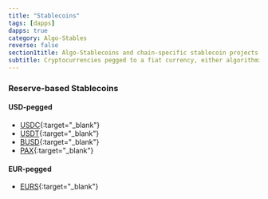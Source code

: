 ```yaml
---
title: "Stablecoins"
tags: [dapps]
dapps: true
category: Algo-Stables
reverse: false
section1title: Algo-Stablecoins and chain-specific stablecoin projects
subtitle: Cryptocurrencies pegged to a fiat currency, either algorithmically or through proven reserves.
---
```


### Reserve-based Stablecoins

#### USD-pegged

- [USDC](https://www.circle.com/en/usdc){:target="_blank"}
- [USDT](https://tether.to/en/){:target="_blank"}
- [BUSD](https://www.binance.com/en/busd){:target="_blank"}
- [PAX](https://paxos.com/){:target="_blank"}


#### EUR-pegged

- [EURS](https://eurs.stasis.net/){:target="_blank"}

